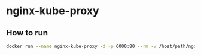 # nginx-kube-proxy


## How to run


```bash
docker run --name nginx-kube-proxy -d -p 6000:80 --rm -v /host/path/nginx.conf:/etc/nginx/nginx.conf:ro nginx
```